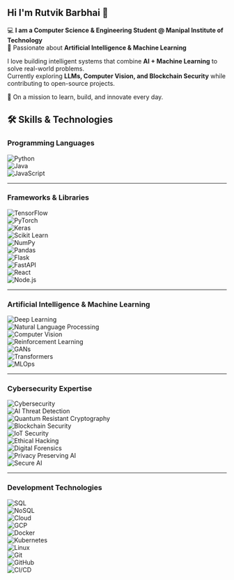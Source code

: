 ## Hi I'm Rutvik Barbhai 👋
 
💻 **I am a Computer Science & Engineering Student @ Manipal Institute of Technology**  
🚀 Passionate about **Artificial Intelligence & Machine Learning** 

I love building intelligent systems that combine **AI + Machine Learning** to solve real-world problems.  
Currently exploring **LLMs, Computer Vision, and Blockchain Security** while contributing to open-source projects.  

🌱 On a mission to learn, build, and innovate every day.  

## 🛠 Skills & Technologies  

### Programming Languages  
![Python](https://img.shields.io/badge/Python-3776AB?style=for-the-badge&logo=python&logoColor=white)  
![Java](https://img.shields.io/badge/Java-007396?style=for-the-badge&logo=java&logoColor=white)  
![JavaScript](https://img.shields.io/badge/JavaScript-F7DF1E?style=for-the-badge&logo=javascript&logoColor=black)  

---

### Frameworks & Libraries  
![TensorFlow](https://img.shields.io/badge/TensorFlow-FF6F00?style=for-the-badge&logo=tensorflow&logoColor=white)  
![PyTorch](https://img.shields.io/badge/PyTorch-EE4C2C?style=for-the-badge&logo=pytorch&logoColor=white)  
![Keras](https://img.shields.io/badge/Keras-D00000?style=for-the-badge&logo=keras&logoColor=white)  
![Scikit Learn](https://img.shields.io/badge/Scikit--Learn-F7931E?style=for-the-badge&logo=scikitlearn&logoColor=white)  
![NumPy](https://img.shields.io/badge/NumPy-013243?style=for-the-badge&logo=numpy&logoColor=white)  
![Pandas](https://img.shields.io/badge/Pandas-150458?style=for-the-badge&logo=pandas&logoColor=white)  
![Flask](https://img.shields.io/badge/Flask-000000?style=for-the-badge&logo=flask&logoColor=white)  
![FastAPI](https://img.shields.io/badge/FastAPI-009688?style=for-the-badge&logo=fastapi&logoColor=white)  
![React](https://img.shields.io/badge/React-61DAFB?style=for-the-badge&logo=react&logoColor=black)  
![Node.js](https://img.shields.io/badge/Node.js-339933?style=for-the-badge&logo=node.js&logoColor=white)  

---

### Artificial Intelligence & Machine Learning  
![Deep Learning](https://img.shields.io/badge/Deep%20Learning-FF6F00?style=for-the-badge)  
![Natural Language Processing](https://img.shields.io/badge/NLP-43B02A?style=for-the-badge)  
![Computer Vision](https://img.shields.io/badge/Computer%20Vision-00599C?style=for-the-badge)  
![Reinforcement Learning](https://img.shields.io/badge/Reinforcement%20Learning-002D72?style=for-the-badge)  
![GANs](https://img.shields.io/badge/GANs-8A2BE2?style=for-the-badge)  
![Transformers](https://img.shields.io/badge/Transformers-FFD700?style=for-the-badge)  
![MLOps](https://img.shields.io/badge/MLOps-000000?style=for-the-badge)  

---

### Cybersecurity Expertise  
![Cybersecurity](https://img.shields.io/badge/Cybersecurity-008000?style=for-the-badge&logo=datadog&logoColor=white)  
![AI Threat Detection](https://img.shields.io/badge/AI%20Threat%20Detection-FF0000?style=for-the-badge)  
![Quantum Resistant Cryptography](https://img.shields.io/badge/Quantum%20Cryptography-6A0DAD?style=for-the-badge)  
![Blockchain Security](https://img.shields.io/badge/Blockchain%20Security-F7931A?style=for-the-badge&logo=bitcoin&logoColor=white)  
![IoT Security](https://img.shields.io/badge/IoT%20Security-1DA1F2?style=for-the-badge)  
![Ethical Hacking](https://img.shields.io/badge/Ethical%20Hacking-000000?style=for-the-badge&logo=kalilinux&logoColor=white)  
![Digital Forensics](https://img.shields.io/badge/Digital%20Forensics-8B0000?style=for-the-badge)  
![Privacy Preserving AI](https://img.shields.io/badge/Privacy%20AI-228B22?style=for-the-badge)  
![Secure AI](https://img.shields.io/badge/Secure%20AI-800080?style=for-the-badge)  

---

### Development Technologies  
![SQL](https://img.shields.io/badge/SQL-4479A1?style=for-the-badge&logo=postgresql&logoColor=white)  
![NoSQL](https://img.shields.io/badge/NoSQL-4DB33D?style=for-the-badge&logo=mongodb&logoColor=white)  
![Cloud](https://img.shields.io/badge/Cloud-232F3E?style=for-the-badge&logo=amazon-aws&logoColor=white)  
![GCP](https://img.shields.io/badge/GCP-4285F4?style=for-the-badge&logo=google-cloud&logoColor=white)  
![Docker](https://img.shields.io/badge/Docker-2496ED?style=for-the-badge&logo=docker&logoColor=white)  
![Kubernetes](https://img.shields.io/badge/Kubernetes-326CE5?style=for-the-badge&logo=kubernetes&logoColor=white)  
![Linux](https://img.shields.io/badge/Linux-FCC624?style=for-the-badge&logo=linux&logoColor=black)  
![Git](https://img.shields.io/badge/Git-F05032?style=for-the-badge&logo=git&logoColor=white)  
![GitHub](https://img.shields.io/badge/GitHub-181717?style=for-the-badge&logo=github&logoColor=white)  
![CI/CD](https://img.shields.io/badge/CI%2FCD-006ACC?style=for-the-badge&logo=githubactions&logoColor=white)  

